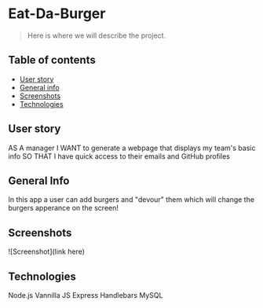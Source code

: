 # Eat-Da-Burger
> Here is where we will describe the project.
 
## Table of contents
* [User story](#user-story)
* [General info](#general-info)
* [Screenshots](#screenshots)
* [Technologies](#technologies)

## User story
AS A manager
I WANT to generate a webpage that displays my team's basic info
SO THAT I have quick access to their emails and GitHub profiles

## General Info
In this app a user can add burgers and "devour" them which will change the burgers apperance on the screen!

## Screenshots
![Screenshot](link here)

## Technologies
Node.js
Vannilla JS
Express
Handlebars
MySQL